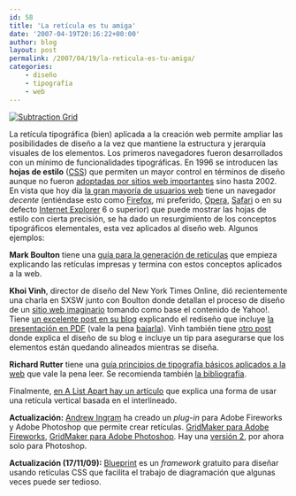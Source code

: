 ```yaml
---
id: 58
title: 'La retí­cula es tu amiga'
date: '2007-04-19T20:16:22+00:00'
author: blog
layout: post
permalink: /2007/04/19/la-reticula-es-tu-amiga/
categories:
    - diseño
    - tipografí­a
    - web
---
```


[![Subtraction Grid](//www.mauriciogiraldo.com/blog/wp-content/uploads/2007/04/sbutractiongrid.gif)](http://www.subtraction.com/archives/2004/1231_grid_computi.php "Diseño web con retículas por Khoi Vinh")

La retí­cula tipográfica (bien) aplicada a la creación web permite ampliar las posibilidades de diseño a la vez que mantiene la estructura y jerarquí­a visuales de los elementos. Los primeros navegadores fueron desarrollados con un mí­nimo de funcionalidades tipográficas. En 1996 se introducen las **hojas de estilo** ([CSS](http://www.w3.org/Style/CSS/ "Especificación de CSS en el W3C")) que permiten un mayor control en términos de diseño aunque no fueron [adoptadas por sitios web importantes](http://www.stopdesign.com/portfolio/web_interface/wired_news.html "Rediseño de wired.com usando CSS") sino hasta 2002. En vista que hoy dí­a [la gran mayorí­a de usuarios web](http://www.w3schools.com/browsers/browsers_stats.asp "estadí­sticas de navegadores") tiene un navegador *decente* (entiéndase esto como [Firefox](http://www.mozilla.com/firefox "sitio web oficial"), mi preferido, [Opera](http://www.opera.com/ "sitio web oficial"), [Safari](http://www.apple.com/safari/ "sitio web oficial") o en su defecto [Internet Explorer](http://www.microsoft.com/ie/ "sitio web oficial") 6 o superior) que puede mostrar las hojas de estilo con cierta precisión, se ha dado un resurgimiento de los conceptos tipográficos elementales, esta vez aplicados al diseño web. Algunos ejemplos:

**Mark Boulton** tiene una [guí­a para la generación de retí­culas](http://www.markboulton.co.uk/articles/detail/five_simple_steps_to_designing_grid_systems/ "Five Simple Steps to designing grid systems") que empieza explicando las retí­culas impresas y termina con estos conceptos aplicados a la web.

**Khoi Vinh**, director de diseño del New York Times Online, dió recientemente una charla en SXSW junto con Boulton donde detallan el proceso de diseño de un [sitio web imaginario](http://yeeaahh.subtraction.com/ "Yeeaahh!") tomando como base el contenido de Yahoo!. Tiene [un excelente post en su blog](http://www.subtraction.com/archives/2007/0318_oh_yeeaahh.php "Oh Yeeaahh!") explicando el rediseño que incluye [la presentación en PDF](http://www.subtraction.com/pics/0703/grids_are_good.pdf) (vale la pena [bajarla](http://www.subtraction.com/pics/0703/grids_are_good.pdf)). Vinh también tiene [otro post](http://www.subtraction.com/archives/2004/1231_grid_computi.php "Grid Computing and Design") donde explica el diseño de su blog e incluye un tip para asegurarse que los elementos están quedando alineados mientras se diseña.

**Richard Rutter** tiene una [guí­a principios de tipografí­a básicos aplicados a la web](http://webtypography.net/ "The Elements of Typographic Style Applied to the Web") que vale la pena leer. Se recomienda también [la bibliografí­a](http://webtypography.net/bibliography/).

Finalmente, [en A List Apart hay un artí­culo](http://www.alistapart.com/articles/settingtypeontheweb "Setting Type on the Web to a Baseline Grid") que explica una forma de usar una retí­cula vertical basada en el interlineado.

**Actualización:** [Andrew Ingram](http://www.andrewingram.net/) ha creado un *plug-in* para Adobe Fireworks y Adobe Photoshop que permite crear retículas. [GridMaker para Adobe Fireworks](http://www.andrewingram.net/articles/gridmaker_for_fireworks/), [GridMaker para Adobe Photoshop](http://www.andrewingram.net/articles/introducing_gridmaker/). Hay una [versión 2](http://www.andrewingram.net/articles/gridmaker_reboot/), por ahora solo para Photoshop.

**Actualización (17/11/09):** [Blueprint](http://www.blueprintcss.org/) es un *framework* gratuito para diseñar usando retículas CSS que facilita el trabajo de diagramación que algunas veces puede ser tedioso.